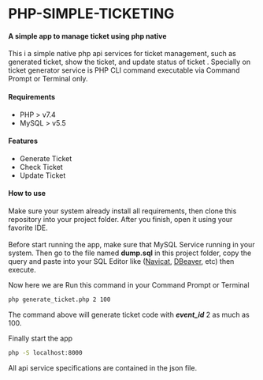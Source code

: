 # PHP-SIMPLE-TICKETING
#### A simple app to manage ticket using php native

This i a simple native php api services for ticket management, such as generated ticket, show the ticket, and update status of ticket . Specially on ticket generator service is PHP CLI command executable via Command Prompt or Terminal only.

#### Requirements
- PHP > v7.4
- MySQL > v5.5

#### Features

- Generate Ticket
- Check Ticket
- Update Ticket

#### How to use
Make sure your system already install all requirements, then clone this repository into your project folder. After you finish, open it using your favorite IDE. \
\
Before start running the app, make sure that MySQL Service running in your system.
Then go to the file named **dump.sql** in this project folder, copy the query and paste into your SQL Editor like ([Navicat](https://www.navicat.com), [DBeaver](https://dbeaver.io), etc) then execute.

Now here we are
Run this command in your Command Prompt or Terminal

```bash
php generate_ticket.php 2 100
```
The command above will generate ticket code with **_event_id_** 2 as much as 100.

Finally start the app
```bash
php -S localhost:8000
```

All api service specifications are contained in the json file.